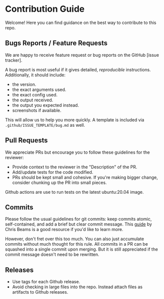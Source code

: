 Contribution Guide
===================

Welcome! Here you can find guidance on the best way to contribute to this repo.

Bugs Reports / Feature Requests
---------------------------------

We are happy to receive feature request or bug reports on the GitHub [issue tracker].

A bug report is most useful if it gives detailed, *reproducible* instructions. Additionally, it should include:

* the version.
* the exact arguments used.
* the exact config used.
* the output received.
* the output you expected instead.
* screenshots if available.

This will allow us to help you more quickly. A template is included via `.github/ISSUE_TEMPLATE/bug.md` as well.

Pull Requests
-------------

We appreciate PRs but encourage you to follow these guidelines for the reviewer:

* Provide context to the reviewer in the "Description" of the PR.
* Add/update tests for the code modified.
* PRs should be kept small and cohesive. If you're making bigger change, consider chunking up the PR into small pieces.

Github actions are use to run tests on the latest ubuntu:20.04 image.

Commits
-------

Please follow the usual guidelines for git commits: keep commits atomic, self-contained, and add a brief but clear
commit message. This [guide](https://chris.beams.io/posts/git-commit/) by Chris Beams is a good resource if you'd like
to learn more.

However, don't fret over this too much. You can also just accumulate commits without much thought for this rule. All
commits in a PR can be squashed into a single commit upon merging. But it is still appreciated if the commit message
doesn't need to be rewritten.

Releases
--------

* Use tags for each Github release.
* Avoid checking in large files into the repo. Instead attach files as artifacts to Github releases.
